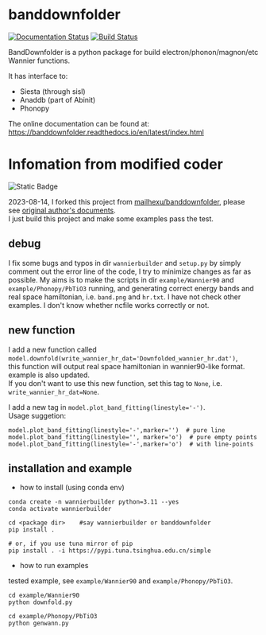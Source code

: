 # banddownfolder
[![Documentation Status](https://readthedocs.org/projects/banddownfolder/badge/?version=latest)](https://banddownfolder.readthedocs.io/en/latest/?badge=latest)
[![Build Status](https://travis-ci.com/mailhexu/banddownfolder.svg?branch=master)](https://travis-ci.com/mailhexu/banddownfolder)

BandDownfolder is a python package for build  electron/phonon/magnon/etc Wannier functions.


It has interface to:
 * Siesta (through sisl)
 * Anaddb (part of Abinit)
 * Phonopy

The online documentation can be found at:
https://banddownfolder.readthedocs.io/en/latest/index.html


# Infomation from modified coder
![Static Badge](https://img.shields.io/badge/build-passing-blue)

2023-08-14, I forked this project from [mailhexu/banddownfolder](https://github.com/mailhexu/banddownfolder), 
please see [original author's documents](https://banddownfolder.readthedocs.io/en/latest/index.html).  
I just build this project and make some examples pass the test.


## debug 
I fix some bugs and typos in dir `wannierbuilder` and `setup.py` by simply comment out the error line of the code, I try to minimize changes as far as possible.
My aims is to make the scripts in dir `example/Wannier90` and `example/Phonopy/PbTiO3` running, and generating correct energy bands and real space hamiltonian, i.e. `band.png` and `hr.txt`. 
I have not check other examples. I don't know whether ncfile works correctly or not.


## new function
I add a new function called `model.downfold(write_wannier_hr_dat='Downfolded_wannier_hr.dat')`,  
this function will output real space hamiltonian in wannier90-like format. example is also updated.  
If you don't want to use this new function, set this tag to `None`, i.e. `write_wannier_hr_dat=None`.

I add a new tag in `model.plot_band_fitting(linestyle='-')`.  
Usage suggetion:  
```
model.plot_band_fitting(linestyle='-',marker='')  # pure line
model.plot_band_fitting(linestyle='', marker='o')  # pure empty points
model.plot_band_fitting(linestyle='-',marker='o')  # with line-points
```


## installation and example

+ how to install (using conda env)

```
conda create -n wannierbuilder python=3.11 --yes
conda activate wannierbuilder

cd <package dir>    #say wannierbuilder or banddownfolder
pip install . 

# or, if you use tuna mirror of pip
pip install . -i https://pypi.tuna.tsinghua.edu.cn/simple
```


+ how to run examples  

tested example, see `example/Wannier90` and `example/Phonopy/PbTiO3`.

```
cd example/Wannier90
python downfold.py

cd example/Phonopy/PbTiO3
python genwann.py
```

